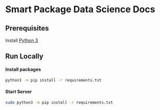 # Smart Package Data Science Docs

## Prerequisites

Install [Python 3](https://www.python.org/downloads/)

## Run Locally
#### Install packages
```bash
python3 -m pip install -r requirements.txt  
```

#### Start Server

```bash
sudo python3 -m pip install -r requirements.txt  
```
